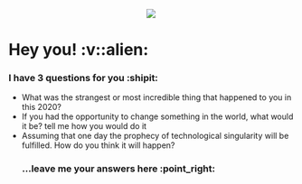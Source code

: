 <p align="center">
  <img src="https://github.com/dashdancing/dashdancing/blob/main/assets/monoplazaf1.png">
</p>
 <h1> Hey you! :v::alien:</h1>
 <h3>I have 3 questions for you :shipit:</h3>
 <ul list-style-type: decimal;>
 <li>What was the strangest or most incredible thing that happened to you in this 2020?</li>
 <li>If you had the opportunity to change something in the world, what would it be? tell me how you would do it</li>
 <li>Assuming that one day the prophecy of technological singularity will be fulfilled. How do you think it will happen?</li> 
 <h3>...leave me your answers here :point_right:</h3>
